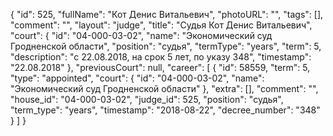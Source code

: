 {
    "id": 525,
    "fullName": "Кот Денис Витальевич",
    "photoURL": "",
    "tags": [],
    "comment": "",
    "layout": "judge",
    "title": "Судья Кот Денис Витальевич",
    "court": {
        "id": "04-000-03-02",
        "name": "Экономический суд Гродненской области",
        "position": "судья",
        "termType": "years",
        "term": 5,
        "description": "c 22.08.2018, на срок 5 лет, по указу 348",
        "timestamp": "22.08.2018"
    },
    "previousCourt": null,
    "career": [
        {
            "id": 58559,
            "term": 5,
            "type": "appointed",
            "court": {
                "id": "04-000-03-02",
                "name": "Экономический суд Гродненской области"
            },
            "extra": [],
            "comment": "",
            "house_id": "04-000-03-02",
            "judge_id": 525,
            "position": "судья",
            "term_type": "years",
            "timestamp": "2018-08-22",
            "decree_number": "348"
        }
    ]
}